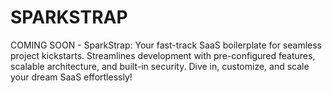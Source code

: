 # SPARKSTRAP
COMING SOON - SparkStrap: Your fast-track SaaS boilerplate for seamless project kickstarts. Streamlines development with pre-configured features, scalable architecture, and built-in security. Dive in, customize, and scale your dream SaaS effortlessly!
